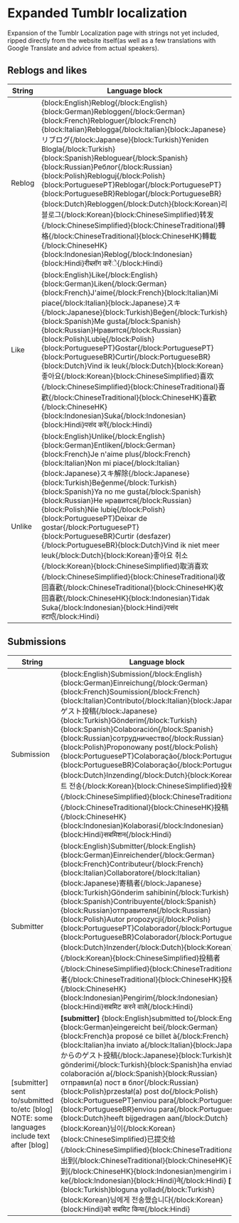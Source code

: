 # Expanded Tumblr localization
Expansion of the Tumblr Localization page with strings not yet included, ripped directly from the website itself(as well as a few translations with Google Translate and advice from actual speakers).

## Reblogs and likes
| String | Language block |
| --- | --- |
| Reblog | {block:English}Reblog{/block:English}{block:German}Rebloggen{/block:German}{block:French}Rebloguer{/block:French}{block:Italian}Reblogga{/block:Italian}{block:Japanese}リブログ{/block:Japanese}{block:Turkish}Yeniden Blogla{/block:Turkish}{block:Spanish}Rebloguear{/block:Spanish}{block:Russian}Реблог{/block:Russian}{block:Polish}Rebloguj{/block:Polish}{block:PortuguesePT}Reblogar{/block:PortuguesePT}{block:PortugueseBR}Reblogar{/block:PortugueseBR}{block:Dutch}Rebloggen{/block:Dutch}{block:Korean}리블로그{/block:Korean}{block:ChineseSimplified}转发{/block:ChineseSimplified}{block:ChineseTraditional}轉格{/block:ChineseTraditional}{block:ChineseHK}轉載{/block:ChineseHK}{block:Indonesian}Reblog{/block:Indonesian}{block:Hindi}रीब्लॉग करेंे{/block:Hindi} |
| Like | {block:English}Like{/block:English}{block:German}Liken{/block:German}{block:French}J'aime{/block:French}{block:Italian}Mi piace{/block:Italian}{block:Japanese}スキ{/block:Japanese}{block:Turkish}Beğen{/block:Turkish}{block:Spanish}Me gusta{/block:Spanish}{block:Russian}Нравится{/block:Russian}{block:Polish}Lubię{/block:Polish}{block:PortuguesePT}Gostar{/block:PortuguesePT}{block:PortugueseBR}Curtir{/block:PortugueseBR}{block:Dutch}Vind ik leuk{/block:Dutch}{block:Korean}좋아요{/block:Korean}{block:ChineseSimplified}喜欢{/block:ChineseSimplified}{block:ChineseTraditional}喜歡{/block:ChineseTraditional}{block:ChineseHK}喜歡{/block:ChineseHK}{block:Indonesian}Suka{/block:Indonesian}{block:Hindi}पसंद करें{/block:Hindi} |
| Unlike | {block:English}Unlike{/block:English}{block:German}Entliken{/block:German}{block:French}Je n'aime plus{/block:French}{block:Italian}Non mi piace{/block:Italian}{block:Japanese}スキ解除{/block:Japanese}{block:Turkish}Beğenme{/block:Turkish}{block:Spanish}Ya no me gusta{/block:Spanish}{block:Russian}Не нравится{/block:Russian}{block:Polish}Nie lubię{/block:Polish}{block:PortuguesePT}Deixar de gostar{/block:PortuguesePT}{block:PortugueseBR}Curtir (desfazer){/block:PortugueseBR}{block:Dutch}Vind ik niet meer leuk{/block:Dutch}{block:Korean}좋아요 취소{/block:Korean}{block:ChineseSimplified}取消喜欢{/block:ChineseSimplified}{block:ChineseTraditional}收回喜歡{/block:ChineseTraditional}{block:ChineseHK}收回喜歡{/block:ChineseHK}{block:Indonesian}Tidak Suka{/block:Indonesian}{block:Hindi}पसंद हटाएँ{/block:Hindi} |

## Submissions
| String | Language block |
| --- | --- |
| Submission | {block:English}Submission{/block:English}{block:German}Einreichung{/block:German}{block:French}Soumission{/block:French}{block:Italian}Contributo{/block:Italian}{block:Japanese}ゲスト投稿{/block:Japanese}{block:Turkish}Gönderim{/block:Turkish}{block:Spanish}Colaboración{/block:Spanish}{block:Russian}сотрудничество{/block:Russian}{block:Polish}Proponowany post{/block:Polish}{block:PortuguesePT}Colaboração{/block:PortuguesePT}{block:PortugueseBR}Colaboração{/block:PortugueseBR}{block:Dutch}Inzending{/block:Dutch}{block:Korean}포스트 전송{/block:Korean}{block:ChineseSimplified}投稿{/block:ChineseSimplified}{block:ChineseTraditional}投稿{/block:ChineseTraditional}{block:ChineseHK}投稿{/block:ChineseHK}{block:Indonesian}Kolaborasi{/block:Indonesian}{block:Hindi}सबमिशन{/block:Hindi} |
| Submitter | {block:English}Submitter{/block:English}{block:German}Einreichender{/block:German}{block:French}Contributeur{/block:French}{block:Italian}Collaboratore{/block:Italian}{block:Japanese}寄稿者{/block:Japanese}{block:Turkish}Gönderim sahibinin{/block:Turkish}{block:Spanish}Contribuyente{/block:Spanish}{block:Russian}отправителя{/block:Russian}{block:Polish}Autor propozycji{/block:Polish}{block:PortuguesePT}Colaborador{/block:PortuguesePT}{block:PortugueseBR}Colaborador{/block:PortugueseBR}{block:Dutch}Inzender{/block:Dutch}{block:Korean}제출자{/block:Korean}{block:ChineseSimplified}投稿者{/block:ChineseSimplified}{block:ChineseTraditional}投稿者{/block:ChineseTraditional}{block:ChineseHK}投稿者{/block:ChineseHK}{block:Indonesian}Pengirim{/block:Indonesian}{block:Hindi}सबमिट करने वाले{/block:Hindi} |
| [submitter] sent to/submitted to/etc [blog] NOTE: some languages include text after [blog] | **[submitter]** {block:English}submitted to{/block:English}{block:German}eingereicht bei{/block:German}{block:French}a proposé ce billet à{/block:French}{block:Italian}ha inviato a{/block:Italian}{block:Japanese}からのゲスト投稿{/block:Japanese}{block:Turkish}bu gönderimi{/block:Turkish}{block:Spanish}ha enviado una colaboración a{/block:Spanish}{block:Russian}отправил(а) пост в блог{/block:Russian}{block:Polish}przesłał(a) post do{/block:Polish}{block:PortuguesePT}enviou para{/block:PortuguesePT}{block:PortugueseBR}enviou para{/block:PortugueseBR}{block:Dutch}heeft bijgedragen aan{/block:Dutch}{block:Korean}님이{/block:Korean}{block:ChineseSimplified}已提交给{/block:ChineseSimplified}{block:ChineseTraditional}已送出到{/block:ChineseTraditional}{block:ChineseHK}已提交到{/block:ChineseHK}{block:Indonesian}mengirim ini ke{/block:Indonesian}{block:Hindi}ने{/block:Hindi} **[blog]** {block:Turkish}bloguna yolladı{/block:Turkish}{block:Korean}님에게 전송했습니다{/block:Korean}{block:Hindi}को सबमिट किया{/block:Hindi} |
